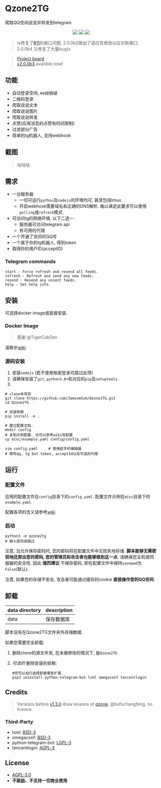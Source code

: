 # Qzone2TG

爬取QQ空间说说并转发到telegram

<div style="text-align:center">

<!-- ![](https://img.shields.io/github/stars/JamzumSum/Qzone2TG?style=social) -->

![](https://img.shields.io/github/v/tag/JamzumSum/Qzone2TG?include_prereleases&logo=github)   ![](https://img.shields.io/github/workflow/status/JamzumSum/Qzone2TG/%5Bdocker%5D%20CI%20for%20releases?logo=docker)  ![](https://img.shields.io/docker/v/jamzumsum/qzone2tg/latest?logo=docker)

</div>

> tx修复了[#11](https://github.com/JamzumSum/Qzone2TG/issues/11)的接口问题. 2.0.0b2做出了适应性修改以应对新接口. <br>
> 2.0.0b4 又修复了大量bug(x

> [Project board](https://github.com/JamzumSum/Qzone2TG/projects/2)</br>
> [v2.0.0b3][4] availible now!</br>

## 功能

* 自动登录空间, ~~cv过验证~~
* 二维码登录
* 爬取说说文本
* 爬取说说图片
* 爬取说说转发
* 点赞(应用消息的点赞有时间限制)
* 过滤部分广告
* 简单的tg机器人, 支持webhook

## 截图

> 咕咕咕

## 需求

* 一台服务器
  * 一切可运行`python`及`nodejs`的环境均可, 甚至包括tmux.
  * 开启webhook需要域名和正确的DNS解析. 难以满足此要求可以使用`polling`或`refresh`模式.
* 可访问tg的网络环境, 以下二选一:
  * 服务器可访问telegram api
  * 有可用的代理
* 一个开通了空间的QQ号
* 一个属于你的tg机器人, 得到token
* 取得你的用户ID(acceptID)

### Telegram commands

```
start - Force refresh and resend all feeds.
refresh - Refresh and send any new feeds.
resend - Resend any unsent feeds.
help - Get help info.
```

## 安装

可选择docker image或直接安装.

### Docker Image

> 感谢 @TigerCubDen 

请移步[wiki][5]

### 源码安装

1. 安装`nodejs` (若不使用账密登录可跳过此项)
2. 请确保安装了`git`, `python3.8+`和对应的`pip`及`setuptools`.
3. 

  ``` shell
  # clone本项目
  git clone https://github.com/JamzumSum/Qzone2TG.git
  cd Qzone2TG

  # 安装依赖
  pip install -e .

  # 建立配置文档. 
  mkdir config
  # 复制示例配置. 也可以参考wiki写配置
  cp misc/example.yaml config/config.yaml

  vim config.yaml     # 使用趁手的编辑器
  # 填写qq, tg bot token, acceptId以及可选的代理
  ```

## 运行

### 配置文件

应用的配置文件在`config`目录下的`config.yaml`. 配置文件示例在`misc`目录下的`example.yaml`.

配置各项的含义请参考[wiki][3]

### 启动

``` shell
python3 -m qzone2tg
# 输入密码或跳过
```

注意, 当允许保存密码时, 您的密码将在配置文件中无损失地存储. __脚本能够无需密钥地还原出您的密码, 您的管理员和攻击者也能够做到这一点.__ 请确保您主机或伺服器的安全性. 
因此 __强烈建议__ 不保存密码, 即在配置文件中保持`savepwd`为`False`(默认).

注意, 如果您的存储不安全, 攻击者可能通过缓存的cookie __直接操作您的QQ空间__. 

## 卸载

|data directory |description  |
|:--------------|:------------|
|data           |保存数据库     |

脚本没有在Qzone2TG文件夹外存储数据. 

如果您需要完全卸载:
1. 删除clone的源文件夹, 在未被修改的情况下, 是`Qzone2TG`
2. _可选的_  删除安装的依赖:

    ``` shell
    #您可以自行选择卸载哪些扩展.
    pip3 uninstall python-telegram-bot lxml omegaconf tencentlogin
    ```

## Credits

> Versions before [v1.3.0](https://github.com/JamzumSum/Qzone2TG/releases/tag/v1.3.0) draw lessons of [qzone](https://github.com/bufuchangfeng/qzone/blob/master/qzone_with_code.py), @bufuchangfeng, no licence.

### Third-Party

- lxml: [BSD-3](https://github.com/lxml/lxml/blob/master/LICENSE.txt)
- omegaconf: [BSD-3](https://github.com/omry/omegaconf/blob/master/LICENSE)
- python-telegram-bot: [LGPL-3](https://github.com/python-telegram-bot/python-telegram-bot/blob/master/LICENSE)
- tencentlogin: [AGPL-3](https://github.com/JamzumSum/QQQR/blob/master/LICENCE)

## License

- [AGPL-3.0](https://github.com/JamzumSum/Qzone2TG/blob/master/LICENSE)
- __不鼓励、不支持一切商业使用__

[1]: https://github.com/python-telegram-bot/python-telegram-bot/wiki/Working-Behind-a-Proxy "Working Behind a Proxy"
[2]: https://code.visualstudio.com/docs/python/environments#_environment-variable-definitions-file "Use of the PYTHONPATH variable"
[3]: https://github.com/JamzumSum/Qzone2TG/wiki/%E9%85%8D%E7%BD%AE%E6%96%87%E6%A1%A3 "配置文件"
[4]: https://github.com/JamzumSum/Qzone2TG/releases/tag/2.0.0b3 "2.0.0 beta3"
[5]: https://github.com/JamzumSum/Qzone2TG/wiki/Docker%E9%83%A8%E7%BD%B2 "Docker部署"
